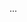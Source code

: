 <panel type="info" header="{{glyphicon_flag}} Can combine test case design techniques :star::star::star:" expanded no-close>

<panel type="info" header="{{glyphicon_flag}} Can explain test case design techniques at a higher level :star::star::star:" expanded no-close>
  <include src="../../book/testCaseDesign/summary/recap/full.md" boilerplate />
  <panel header="{{glyphicon_folder_close}} Evidence" expanded>

...

  </panel>
</panel>

</panel>

